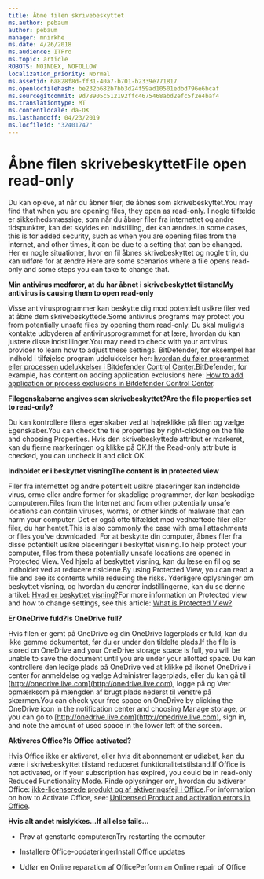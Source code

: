 ```yaml
---
title: Åbne filen skrivebeskyttet
ms.author: pebaum
author: pebaum
manager: mnirkhe
ms.date: 4/26/2018
ms.audience: ITPro
ms.topic: article
ROBOTS: NOINDEX, NOFOLLOW
localization_priority: Normal
ms.assetid: 6a828f8d-ff31-40a7-b701-b2339e771817
ms.openlocfilehash: be232b682b7bb3d24f59ad10501edbd796e6bcaf
ms.sourcegitcommit: 9d78905c512192ffc4675468abd2efc5f2e4baf4
ms.translationtype: MT
ms.contentlocale: da-DK
ms.lasthandoff: 04/23/2019
ms.locfileid: "32401747"
---
```

# <a name="file-open-read-only"></a><span data-ttu-id="59dcd-102">Åbne filen skrivebeskyttet</span><span class="sxs-lookup"><span data-stu-id="59dcd-102">File open read-only</span></span>

<span data-ttu-id="59dcd-103">Du kan opleve, at når du åbner filer, de åbnes som skrivebeskyttet.</span><span class="sxs-lookup"><span data-stu-id="59dcd-103">You may find that when you are opening files, they open as read-only.</span></span> <span data-ttu-id="59dcd-104">I nogle tilfælde er sikkerhedsmæssige, som når du åbner filer fra internettet og andre tidspunkter, kan det skyldes en indstilling, der kan ændres.</span><span class="sxs-lookup"><span data-stu-id="59dcd-104">In some cases, this is for added security, such as when you are opening files from the internet, and other times, it can be due to a setting that can be changed.</span></span> <span data-ttu-id="59dcd-105">Her er nogle situationer, hvor en fil åbnes skrivebeskyttet og nogle trin, du kan udføre for at ændre.</span><span class="sxs-lookup"><span data-stu-id="59dcd-105">Here are some scenarios where a file opens read-only and some steps you can take to change that.</span></span>
  
 <span data-ttu-id="59dcd-106">**Min antivirus medfører, at du har åbnet i skrivebeskyttet tilstand**</span><span class="sxs-lookup"><span data-stu-id="59dcd-106">**My antivirus is causing them to open read-only**</span></span>
  
<span data-ttu-id="59dcd-107">Visse antivirusprogrammer kan beskytte dig mod potentielt usikre filer ved at åbne dem skrivebeskyttede.</span><span class="sxs-lookup"><span data-stu-id="59dcd-107">Some antivirus programs may protect you from potentially unsafe files by opening them read-only.</span></span> <span data-ttu-id="59dcd-108">Du skal muligvis kontakte udbyderen af antivirusprogrammet for at lære, hvordan du kan justere disse indstillinger.</span><span class="sxs-lookup"><span data-stu-id="59dcd-108">You may need to check with your antivirus provider to learn how to adjust these settings.</span></span> <span data-ttu-id="59dcd-109">BitDefender, for eksempel har indhold i tilføjelse program udelukkelser her: [hvordan du føjer programmet eller processen udelukkelser i Bitdefender Control Center](https://www.bitdefender.com/support/how-to-add-application-or-process-exclusions-in-bitdefender-control-center-1119.mdl).</span><span class="sxs-lookup"><span data-stu-id="59dcd-109">BitDefender, for example, has content on adding application exclusions here: [How to add application or process exclusions in Bitdefender Control Center](https://www.bitdefender.com/support/how-to-add-application-or-process-exclusions-in-bitdefender-control-center-1119.mdl).</span></span>
  
 <span data-ttu-id="59dcd-110">**Filegenskaberne angives som skrivebeskyttet?**</span><span class="sxs-lookup"><span data-stu-id="59dcd-110">**Are the file properties set to read-only?**</span></span>
  
<span data-ttu-id="59dcd-111">Du kan kontrollere filens egenskaber ved at højreklikke på filen og vælge Egenskaber.</span><span class="sxs-lookup"><span data-stu-id="59dcd-111">You can check the file properties by right-clicking on the file and choosing Properties.</span></span> <span data-ttu-id="59dcd-112">Hvis den skrivebeskyttede attribut er markeret, kan du fjerne markeringen og klikke på OK.</span><span class="sxs-lookup"><span data-stu-id="59dcd-112">If the Read-only attribute is checked, you can uncheck it and click OK.</span></span>
  
 <span data-ttu-id="59dcd-113">**Indholdet er i beskyttet visning**</span><span class="sxs-lookup"><span data-stu-id="59dcd-113">**The content is in protected view**</span></span>
  
<span data-ttu-id="59dcd-114">Filer fra internettet og andre potentielt usikre placeringer kan indeholde virus, orme eller andre former for skadelige programmer, der kan beskadige computeren.</span><span class="sxs-lookup"><span data-stu-id="59dcd-114">Files from the Internet and from other potentially unsafe locations can contain viruses, worms, or other kinds of malware that can harm your computer.</span></span> <span data-ttu-id="59dcd-115">Det er også ofte tilfældet med vedhæftede filer eller filer, du har hentet.</span><span class="sxs-lookup"><span data-stu-id="59dcd-115">This is also commonly the case with email attachments or files you've downloaded.</span></span> <span data-ttu-id="59dcd-116">For at beskytte din computer, åbnes filer fra disse potentielt usikre placeringer i beskyttet visning.</span><span class="sxs-lookup"><span data-stu-id="59dcd-116">To help protect your computer, files from these potentially unsafe locations are opened in Protected View.</span></span> <span data-ttu-id="59dcd-117">Ved hjælp af beskyttet visning, kan du læse en fil og se indholdet ved at reducere risiciene.</span><span class="sxs-lookup"><span data-stu-id="59dcd-117">By using Protected View, you can read a file and see its contents while reducing the risks.</span></span> <span data-ttu-id="59dcd-118">Yderligere oplysninger om beskyttet visning, og hvordan du ændrer indstillingerne, kan du se denne artikel: [Hvad er beskyttet visning?](https://support.office.com/article/d6f09ac7-e6b9-4495-8e43-2bbcdbcb6653)</span><span class="sxs-lookup"><span data-stu-id="59dcd-118">For more information on Protected view and how to change settings, see this article: [What is Protected View?](https://support.office.com/article/d6f09ac7-e6b9-4495-8e43-2bbcdbcb6653)</span></span>
  
 <span data-ttu-id="59dcd-119">**Er OneDrive fuld?**</span><span class="sxs-lookup"><span data-stu-id="59dcd-119">**Is OneDrive full?**</span></span>
  
<span data-ttu-id="59dcd-120">Hvis filen er gemt på OneDrive og din OneDrive lagerplads er fuld, kan du ikke gemme dokumentet, før du er under den tildelte plads.</span><span class="sxs-lookup"><span data-stu-id="59dcd-120">If the file is stored on OneDrive and your OneDrive storage space is full, you will be unable to save the document until you are under your allotted space.</span></span> <span data-ttu-id="59dcd-121">Du kan kontrollere den ledige plads på OneDrive ved at klikke på ikonet OneDrive i center for anmeldelse og vælge Administrer lagerplads, eller du kan gå til [http://onedrive.live.com](http://onedrive.live.com), logge på og Vær opmærksom på mængden af brugt plads nederst til venstre på skærmen.</span><span class="sxs-lookup"><span data-stu-id="59dcd-121">You can check your free space on OneDrive by clicking the OneDrive icon in the notification center and choosing Manage storage, or you can go to [http://onedrive.live.com](http://onedrive.live.com), sign in, and note the amount of used space in the lower left of the screen.</span></span>
  
 <span data-ttu-id="59dcd-122">**Aktiveres Office?**</span><span class="sxs-lookup"><span data-stu-id="59dcd-122">**Is Office activated?**</span></span>
  
<span data-ttu-id="59dcd-123">Hvis Office ikke er aktiveret, eller hvis dit abonnement er udløbet, kan du være i skrivebeskyttet tilstand reduceret funktionalitetstilstand.</span><span class="sxs-lookup"><span data-stu-id="59dcd-123">If Office is not activated, or if your subscription has expired, you could be in read-only Reduced Functionality Mode.</span></span> <span data-ttu-id="59dcd-124">Finde oplysninger om, hvordan du aktiverer Office: [ikke-licenserede produkt og af aktiveringsfejl i Office](https://support.office.com/article/unlicensed-product-and-activation-errors-in-office-0d23d3c0-c19c-4b2f-9845-5344fedc4380).</span><span class="sxs-lookup"><span data-stu-id="59dcd-124">For information on how to Activate Office, see: [Unlicensed Product and activation errors in Office](https://support.office.com/article/unlicensed-product-and-activation-errors-in-office-0d23d3c0-c19c-4b2f-9845-5344fedc4380).</span></span>
  
 <span data-ttu-id="59dcd-125">**Hvis alt andet mislykkes...**</span><span class="sxs-lookup"><span data-stu-id="59dcd-125">**If all else fails...**</span></span>
  
- <span data-ttu-id="59dcd-126">Prøv at genstarte computeren</span><span class="sxs-lookup"><span data-stu-id="59dcd-126">Try restarting the computer</span></span>
    
- <span data-ttu-id="59dcd-127">Installere Office-opdateringer</span><span class="sxs-lookup"><span data-stu-id="59dcd-127">Install Office updates</span></span>
    
- <span data-ttu-id="59dcd-128">Udfør en Online reparation af Office</span><span class="sxs-lookup"><span data-stu-id="59dcd-128">Perform an Online repair of Office</span></span>
    

